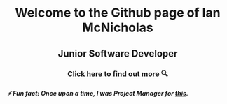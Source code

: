 # <p align="center">Welcome to the Github page of Ian McNicholas<p>

## <p align="center">Junior Software Developer<p>
  
### <p align="center">[Click here to find out more](https://www.github.com/ianmcnicholas/cv) 🔍<p>
  
  
##### ⚡ Fun fact:  Once upon a time, I was Project Manager for [this](https://user-images.githubusercontent.com/75983723/118269844-1d636480-b4b7-11eb-9ef1-7033c0a85b42.jpeg).

<!--
**ianmcnicholas/ianmcnicholas** is a ✨ _special_ ✨ repository because its `README.md` (this file) appears on your GitHub profile.

Here are some ideas to get you started:

- 🔭 I’m currently working on ...
- 🌱 I’m currently learning ...
- 👯 I’m looking to collaborate on ...
- 🤔 I’m looking for help with ...
- 💬 Ask me about ...
- 📫 How to reach me: ...
- 😄 Pronouns: ...
- 
-->
